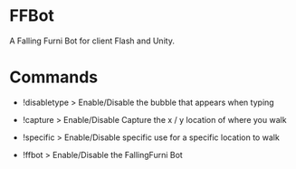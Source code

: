 # FFBot
A Falling Furni Bot for client Flash and Unity.

# Commands

* !disabletype > Enable/Disable the bubble that appears when typing

* !capture > Enable/Disable Capture the x / y location of where you walk

* !specific > Enable/Disable specific use for a specific location to walk

* !ffbot > Enable/Disable the FallingFurni Bot
